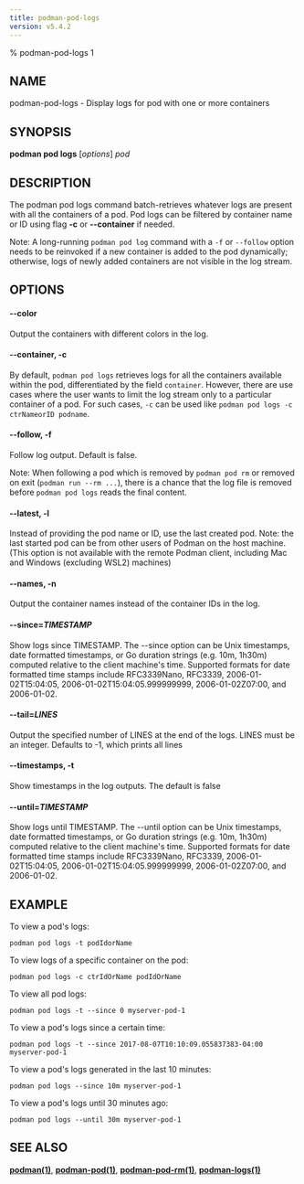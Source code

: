```yaml
---
title: podman-pod-logs
version: v5.4.2
---
```


% podman-pod-logs 1

## NAME
podman\-pod\-logs - Display logs for pod with one or more containers

## SYNOPSIS
**podman pod logs** [*options*] *pod*

## DESCRIPTION
The podman pod logs command batch-retrieves whatever logs are present with all the containers of a pod. Pod logs can be filtered by container name or ID using flag **-c** or **--container** if needed.

Note: A long-running `podman pod log` command with a `-f` or `--follow` option needs to be reinvoked if a new container is added to the pod dynamically; otherwise, logs of newly added containers are not visible in the log stream.

## OPTIONS


[//]: # (BEGIN included file options/color.md)
#### **--color**

Output the containers with different colors in the log.

[//]: # (END   included file options/color.md)

#### **--container**, **-c**

By default, `podman pod logs` retrieves logs for all the containers available within the pod, differentiated by the field `container`. However, there are use cases where the user wants to limit the log stream only to a particular container of a pod. For such cases, `-c` can be used like `podman pod logs -c ctrNameorID podname`.


[//]: # (BEGIN included file options/follow.md)
#### **--follow**, **-f**

Follow log output.  Default is false.

Note: When following a pod which is removed by `podman pod rm`
or removed on exit (`podman run --rm ...`), there is a chance that the log
file is removed before `podman pod logs` reads the final content.

[//]: # (END   included file options/follow.md)


[//]: # (BEGIN included file options/latest.md)
#### **--latest**, **-l**

Instead of providing the pod name or ID, use the last created pod.
Note: the last started pod can be from other users of Podman on the host machine.
(This option is not available with the remote Podman client, including Mac and Windows
(excluding WSL2) machines)

[//]: # (END   included file options/latest.md)


[//]: # (BEGIN included file options/names.md)
#### **--names**, **-n**

Output the container names instead of the container IDs in the log.

[//]: # (END   included file options/names.md)


[//]: # (BEGIN included file options/since.md)
#### **--since**=*TIMESTAMP*

Show logs since TIMESTAMP. The --since option can be Unix timestamps, date formatted timestamps, or Go duration
strings (e.g. 10m, 1h30m) computed relative to the client machine's time. Supported formats for date formatted
time stamps include RFC3339Nano, RFC3339, 2006-01-02T15:04:05, 2006-01-02T15:04:05.999999999, 2006-01-02Z07:00,
and 2006-01-02.

[//]: # (END   included file options/since.md)


[//]: # (BEGIN included file options/tail.md)
#### **--tail**=*LINES*

Output the specified number of LINES at the end of the logs.  LINES must be an integer.  Defaults to -1,
which prints all lines

[//]: # (END   included file options/tail.md)


[//]: # (BEGIN included file options/timestamps.md)
#### **--timestamps**, **-t**

Show timestamps in the log outputs.  The default is false

[//]: # (END   included file options/timestamps.md)


[//]: # (BEGIN included file options/until.md)
#### **--until**=*TIMESTAMP*

Show logs until TIMESTAMP. The --until option can be Unix timestamps, date formatted timestamps, or Go duration
strings (e.g. 10m, 1h30m) computed relative to the client machine's time. Supported formats for date formatted
time stamps include RFC3339Nano, RFC3339, 2006-01-02T15:04:05, 2006-01-02T15:04:05.999999999, 2006-01-02Z07:00,
and 2006-01-02.

[//]: # (END   included file options/until.md)

## EXAMPLE

To view a pod's logs:
```
podman pod logs -t podIdorName
```

To view logs of a specific container on the pod:
```
podman pod logs -c ctrIdOrName podIdOrName
```

To view all pod logs:
```
podman pod logs -t --since 0 myserver-pod-1
```

To view a pod's logs since a certain time:
```
podman pod logs -t --since 2017-08-07T10:10:09.055837383-04:00 myserver-pod-1
```

To view a pod's logs generated in the last 10 minutes:
```
podman pod logs --since 10m myserver-pod-1
```

To view a pod's logs until 30 minutes ago:
```
podman pod logs --until 30m myserver-pod-1
```

## SEE ALSO
**[podman(1)](podman.1.md)**, **[podman-pod(1)](podman-pod.1.md)**, **[podman-pod-rm(1)](podman-pod-rm.1.md)**, **[podman-logs(1)](podman-logs.1.md)**
